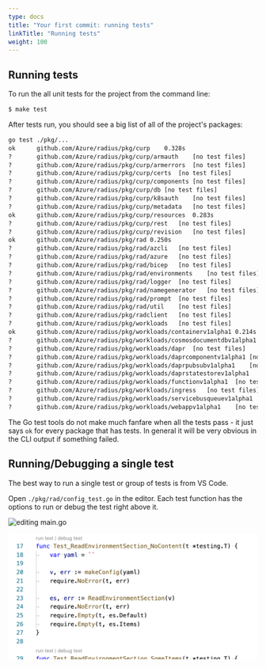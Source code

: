 ```yaml
---
type: docs
title: "Your first commit: running tests"
linkTitle: "Running tests"
weight: 100
---
```


## Running tests

To run the all unit tests for the project from the command line:

```sh
$ make test
```

After tests run, you should see a big list of all of the project's packages:

```txt
go test ./pkg/...
ok  	github.com/Azure/radius/pkg/curp	0.328s
?   	github.com/Azure/radius/pkg/curp/armauth	[no test files]
?   	github.com/Azure/radius/pkg/curp/armerrors	[no test files]
?   	github.com/Azure/radius/pkg/curp/certs	[no test files]
?   	github.com/Azure/radius/pkg/curp/components	[no test files]
?   	github.com/Azure/radius/pkg/curp/db	[no test files]
?   	github.com/Azure/radius/pkg/curp/k8sauth	[no test files]
?   	github.com/Azure/radius/pkg/curp/metadata	[no test files]
ok  	github.com/Azure/radius/pkg/curp/resources	0.283s
?   	github.com/Azure/radius/pkg/curp/rest	[no test files]
?   	github.com/Azure/radius/pkg/curp/revision	[no test files]
ok  	github.com/Azure/radius/pkg/rad	0.250s
?   	github.com/Azure/radius/pkg/rad/azcli	[no test files]
?   	github.com/Azure/radius/pkg/rad/azure	[no test files]
?   	github.com/Azure/radius/pkg/rad/bicep	[no test files]
?   	github.com/Azure/radius/pkg/rad/environments	[no test files]
?   	github.com/Azure/radius/pkg/rad/logger	[no test files]
?   	github.com/Azure/radius/pkg/rad/namegenerator	[no test files]
?   	github.com/Azure/radius/pkg/rad/prompt	[no test files]
?   	github.com/Azure/radius/pkg/rad/util	[no test files]
?   	github.com/Azure/radius/pkg/radclient	[no test files]
?   	github.com/Azure/radius/pkg/workloads	[no test files]
ok  	github.com/Azure/radius/pkg/workloads/containerv1alpha1	0.214s
?   	github.com/Azure/radius/pkg/workloads/cosmosdocumentdbv1alpha1	[no test files]
?   	github.com/Azure/radius/pkg/workloads/dapr	[no test files]
?   	github.com/Azure/radius/pkg/workloads/daprcomponentv1alpha1	[no test files]
?   	github.com/Azure/radius/pkg/workloads/daprpubsubv1alpha1	[no test files]
?   	github.com/Azure/radius/pkg/workloads/daprstatestorev1alpha1	[no test files]
?   	github.com/Azure/radius/pkg/workloads/functionv1alpha1	[no test files]
?   	github.com/Azure/radius/pkg/workloads/ingress	[no test files]
?   	github.com/Azure/radius/pkg/workloads/servicebusqueuev1alpha1	[no test files]
?   	github.com/Azure/radius/pkg/workloads/webappv1alpha1	[no test files]
```

The Go test tools do not make much fanfare when all the tests pass - it just says `ok` for every package that has tests.
In general it will be very obvious in the CLI output if something failed.

## Running/Debugging a single test

The best way to run a single test or group of tests is from VS Code.

Open `./pkg/rad/config_test.go` in the editor. Each test function has the options to run or debug the test right above it.

<img width="600px" src="main-after-change.png" alt="editing main.go">


![Commands to launch for a unit test](unittest-commands.png)